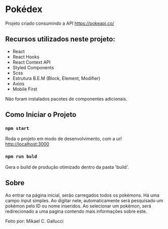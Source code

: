 # Pokédex

Projeto criado consumindo a API https://pokeapi.co/

## Recursos utilizados neste projeto:

- React
- React Hooks
- React Context API
- Styled Components
- Scss
- Estrutura B.E.M (Block, Element, Modifier)
- Axios
- Mobile First

Não foram instalados pacotes de componentes adicionais.

## Como Iniciar o Projeto

### `npm start`

Roda o projeto em modo de desenvolvimento, com a url [http://localhost:3000](http://localhost:3000) 

### `npm run buld`

Gera o build de produção otimizado dentro da pasta 'build'. 

## Sobre

Ao entrar na página inicial, serão carregados todos os pokémons. 
Há uma campo input simples. Ao digitar nele, automaticamente será pesquisado um pokémon pelo ID ou nome inseridos.
Ao selecionar um pokémon, será redirecionado a uma pagina contendo mais informações sobre este.

Feito por: Mikael C. Gallucci
